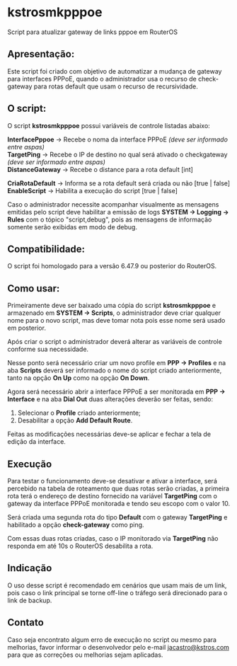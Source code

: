 # kstrosmkpppoe
Script para atualizar gateway de links pppoe em RouterOS

## Apresentação:
  
Este script foi criado com objetivo de automatizar a mudança de gateway para interfaces PPPoE, quando o administrador usa o recurso de check-gateway para rotas default que usam o recurso de recursividade.
    
## O script:

O script **kstrosmkpppoe** possui variáveis de controle listadas abaixo:

**InterfacePppoe** -> Recebe o noma da interface PPPoE *(deve ser informado entre aspas)*<br>
**TargetPing** -> Recebe o IP de destino no qual será ativado o checkgateway *(deve ser informado entre aspas)*<br>
**DistanceGateway** -> Recebe o distance para a rota default [int]<br>

**CriaRotaDefault** -> Informa se a rota default será criada ou não [true | false]<br>
**EnableScript** -> Habilita a execução do script [true | false]<br>

Caso o administrador necessite acompanhar visualmente as mensagens emitidas pelo script deve habilitar a emissão de logs **SYSTEM -> Logging -> Rules** com o tópico "script,debug", pois as mensagens de informação somente serão exibidas em modo de debug.

## Compatibilidade:

O script foi homologado para a versão 6.47.9 ou posterior do RouterOS.

## Como usar:
    
Primeiramente deve ser baixado uma cópia do script **kstrosmkpppoe** e armazenado em **SYSTEM -> Scripts**, o administrador deve criar qualquer nome para o novo script, mas deve tomar nota pois esse nome será usado em posterior.

Após criar o script o administrador deverá alterar as variáveis de controle conforme sua necessidade.

Nesse ponto será necessário criar um novo profile em **PPP -> Profiles** e na aba **Scripts** deverá ser informado o nome do script criado anteriormente, tanto na opção **On Up** como na opção **On Down**.

Agora será necessário abrir a interface PPPoE a ser monitorada em **PPP -> Interface** e na aba **Dial Out** duas alterações deverão ser feitas, sendo:

1. Selecionar o **Profile** criado anteriormente;
2. Desabilitar a opção **Add Default Route**.

Feitas as modificações necessárias deve-se aplicar e fechar a tela de edição da interface.

## Execução

Para testar o funcionamento deve-se desativar e ativar a interface, será percebido na tabela de roteamento que duas rotas serão criadas, a primeira rota terá o endereço de destino fornecido na variável **TargetPing** com o gateway da interface PPPoE monitorada e tendo seu escopo com o valor 10.

Será criada uma segunda rota do tipo **Default** com o gateway **TargetPing** e habilitado a opção **check-gateway** como ping.

Com essas duas rotas criadas, caso o IP monitorado via **TargetPing** não responda em até 10s o RouterOS desabilita a rota.

## Indicação

O uso desse script é recomendado em cenários que usam mais de um link, pois caso o link principal se torne off-line o tráfego será direcionado para o link de backup.

## Contato

Caso seja encontrato algum erro de execução no script ou mesmo para melhorias, favor informar o desenvolvedor pelo e-mail jacastro@kstros.com para que as correções ou melhorias sejam aplicadas.
